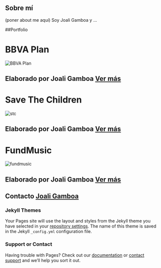 ## Sobre mí

(poner about me aquí) Soy Joali Gamboa y ...

##Portfolio

# BBVA Plan

![BBVA Plan](https://raw.githubusercontent.com/Samahara/BBVAPlanCobraUnit/master/assets/images/bbva-plan.png)

## Elaborado por Joali Gamboa [Ver más](https://github.com/Jessibe/BBVAPlanCobraUnit/blob/master/README.md)



# Save The Children

![stc](https://user-images.githubusercontent.com/32858124/38869919-e7c49e9a-4211-11e8-9e9a-c28dee290a95.png)

## Elaborado por Joali Gamboa [Ver más](https://github.com/Jessibe/save_the_children-/blob/master/README.md)


# FundMusic

![fundmusic](https://user-images.githubusercontent.com/32858124/38870680-2b3f64dc-4214-11e8-9011-2cd5ed673024.png)

## Elaborado por Joali Gamboa [Ver más](https://github.com/Jessibe/fundmusic_/blob/master/README.md)


## Contacto [Joali Gamboa](jessiragag@gmail.com)



### Jekyll Themes

Your Pages site will use the layout and styles from the Jekyll theme you have selected in your [repository settings](https://github.com/Jessibe/portfolio/settings). The name of this theme is saved in the Jekyll `_config.yml` configuration file.

### Support or Contact

Having trouble with Pages? Check out our [documentation](https://help.github.com/categories/github-pages-basics/) or [contact support](https://github.com/contact) and we’ll help you sort it out.

